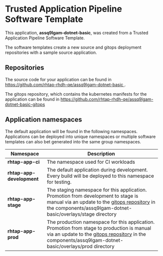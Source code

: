 # Trusted Application Pipeline Software Template

This application, **assq9lgam-dotnet-basic**, was created from a Trusted Application Pipeline Software Template.

The software templates create a new source and gitops deployment repositories with a sample source application. 

## Repositories

The source code for your application can be found in [https://github.com/rhtap-rhdh-qe/assq9lgam-dotnet-basic ](https://github.com/rhtap-rhdh-qe/assq9lgam-dotnet-basic ).
 
The gitops repository, which contains the kubernetes manifests for the application can be found in 
[https://github.com/rhtap-rhdh-qe/assq9lgam-dotnet-basic-gitops ](https://github.com/rhtap-rhdh-qe/assq9lgam-dotnet-basic-gitops ) 

## Application namespaces 

The default application will be found in the following namespaces. Applications can be deployed into unique namespaces or multiple software templates can also bet generated into the same group namespaces.  

|  Namespace   |  Description   |  
| -------- | -------- |
| **rhtap-app-ci** | The namespace used for CI workloads |
| **rhtap-app-development** | The default application during development. Every build will be deployed to this namespace for testing. |
| **rhtap-app-stage** | The staging namespace for this application. Promotion from development to stage is manual via an update to the [gitops repository](https://github.com/rhtap-rhdh-qe/assq9lgam-dotnet-basic-gitops ) in the components/assq9lgam-dotnet-basic/overlays/stage directory |
| **rhtap-app-prod** | The production namespace for this application. Promotion from stage to production is manual via an update to the [gitops repository](https://github.com/rhtap-rhdh-qe/assq9lgam-dotnet-basic-gitops ) in the components/assq9lgam-dotnet-basic/overlays/prod directory |
